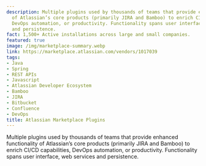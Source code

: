 ```yaml
---
description: Multiple plugins used by thousands of teams that provide enhanced functionality
  of Atlassian’s core products (primarily JIRA and Bamboo) to enrich CI/CD capabilities,
  DevOps automation, or productivity. Functionality spans user interface, web services
  and persistence.
fact: 1,500+ Active installations across large and small companies.
featured: true
image: /img/marketplace-summary.webp
link: https://marketplace.atlassian.com/vendors/1017039
tags:
- Java
- Spring
- REST APIs
- Javascript
- Atlassian Developer Ecosystem
- Bamboo
- JIRA
- Bitbucket
- Confluence
- DevOps
title: Atlassian Marketplace Plugins
---
```



Multiple plugins used by thousands of teams that provide enhanced functionality of Atlassian’s core products (primarily JIRA and Bamboo) to enrich CI/CD capabilities, DevOps automation, or productivity. Functionality spans user interface, web services and persistence.
